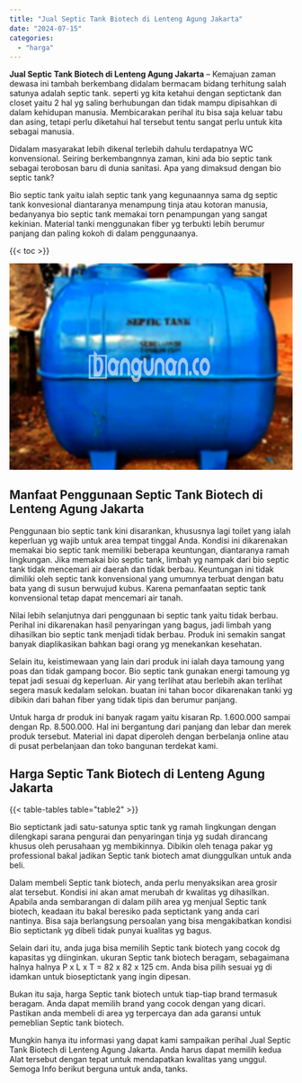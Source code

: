```yaml
---
title: "Jual Septic Tank Biotech di Lenteng Agung Jakarta"
date: "2024-07-15"
categories: 
  - "harga"
---
```


**Jual Septic Tank Biotech di Lenteng Agung Jakarta** – Kemajuan zaman dewasa ini tambah berkembang didalam bermacam bidang terhitung salah satunya adalah septic tank. seperti yg kita ketahui dengan septictank dan closet yaitu 2 hal yg saling berhubungan dan tidak mampu dipisahkan di dalam kehidupan manusia. Membicarakan perihal itu bisa saja keluar tabu dan asing, tetapi perlu diketahui hal tersebut tentu sangat perlu untuk kita sebagai manusia.

Didalam masyarakat lebih dikenal terlebih dahulu terdapatnya WC konvensional. Seiring berkembangnnya zaman, kini ada bio septic tank sebagai terobosan baru di dunia sanitasi. Apa yang dimaksud dengan bio septic tank?

Bio septic tank yaitu ialah septic tank yang kegunaannya sama dg septic tank konvesional diantaranya menampung tinja atau kotoran manusia, bedanyanya bio septic tank memakai torn penampungan yang sangat kekinian. Material tanki menggunakan fiber yg terbukti lebih berumur panjang dan paling kokoh di dalam penggunaanya.

{{< toc >}}

![Jual Septic Tank Biotech di Lenteng Agung Jakarta](/images/jual-bio-septictank-44.png)

## Manfaat Penggunaan Septic Tank Biotech di Lenteng Agung Jakarta

Penggunaan bio septic tank kini disarankan, khususnya lagi toilet yang ialah keperluan yg wajib untuk area tempat tinggal Anda. Kondisi ini dikarenakan memakai bio septic tank memiliki beberapa keuntungan, diantaranya ramah lingkungan. Jika memakai bio septic tank, limbah yg nampak dari bio septic tank tidak mencemari air daerah dan tidak berbau. Keuntungan ini tidak dimiliki oleh septic tank konvensional yang umumnya terbuat dengan batu bata yang di susun berwujud kubus. Karena pemanfaatan septic tank konvensional tetap dapat mencemari air tanah.

Nilai lebih selanjutnya dari penggunaan bi septic tank yaitu tidak berbau. Perihal ini dikarenakan hasil penyaringan yang bagus, jadi limbah yang dihasilkan bio septic tank menjadi tidak berbau. Produk ini semakin sangat banyak diaplikasikan bahkan bagi orang yg menekankan kesehatan.

Selain itu, keistimewaan yang lain dari produk ini ialah daya tamoung yang poas dan tidak gampang bocor. Bio septic tank gunakan energi tamoung yg tepat jadi sesuai dg keperluan. Air yang terlihat atau berlebih akan terlihat segera masuk kedalam selokan. buatan ini tahan bocor dikarenakan tanki yg dibikin dari bahan fiber yang tidak tipis dan berumur panjang.

Untuk harga dr produk ini banyak ragam yaitu kisaran Rp. 1.600.000 sampai dengan Rp. 8.500.000. Hal ini bergantung dari panjang dan lebar dan merek produk tersebut. Material ini dapat diperoleh dengan berbelanja online atau di pusat perbelanjaan dan toko bangunan terdekat kami.

## Harga Septic Tank Biotech di Lenteng Agung Jakarta

{{< table-tables table="table2" >}}

Bio septictank jadi satu-satunya sptic tank yg ramah lingkungan dengan dilengkapi sarana pengurai dan penyaringan tinja yg sudah dirancang khusus oleh perusahaan yg membikinnya. Dibikin oleh tenaga pakar yg professional bakal jadikan Septic tank biotech amat diunggulkan untuk anda beli.

Dalam membeli Septic tank biotech, anda perlu menyaksikan area grosir alat tersebut. Kondisi ini akan amat merubah dr kwalitas yg dihasilkan. Apabila anda sembarangan di dalam pilih area yg menjual Septic tank biotech, keadaan itu bakal beresiko pada septictank yang anda cari nantinya. Bisa saja berlangsung persoalan yang bisa mengakibatkan kondisi Bio septictank yg dibeli tidak punyai kualitas yg bagus.

Selain dari itu, anda juga bisa memilih Septic tank biotech yang cocok dg kapasitas yg diinginkan. ukuran Septic tank biotech beragam, sebagaimana halnya halnya P x L x T = 82 x 82 x 125 cm. Anda bisa pilih sesuai yg di idamkan untuk bioseptictank yang ingin dipesan.

Bukan itu saja, harga Septic tank biotech untuk tiap-tiap brand termasuk beragam. Anda dapat memilih brand yang cocok dengan yang dicari. Pastikan anda membeli di area yg terpercaya dan ada garansi untuk pemeblian Septic tank biotech.

Mungkin hanya itu informasi yang dapat kami sampaikan perihal Jual Septic Tank Biotech di Lenteng Agung Jakarta. Anda harus dapat memilih kedua Alat tersebut dengan tepat untuk mendapatkan kwalitas yang unggul. Semoga Info berikut berguna untuk anda, tanks.
